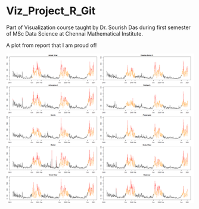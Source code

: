 # Viz_Project_R_Git
Part of Visualization course taught by Dr. Sourish Das during first semester of MSc Data Science at Chennai Mathematical Institute.

A plot from report that I am proud of! 

![alt text](https://github.com/waitasecant/Viz-Project/blob/main/tsplot.jpg?raw=true)
